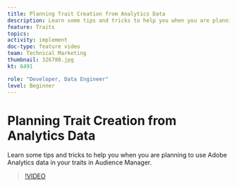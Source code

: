 ```yaml
---
title: Planning Trait Creation from Analytics Data
description: Learn some tips and tricks to help you when you are planning to use Adobe Analytics data in your traits in Audience Manager.
feature: Traits
topics: 
activity: implement
doc-type: feature video
team: Technical Marketing
thumbnail: 326780.jpg
kt: 6491

role: "Developer, Data Engineer"
level: Beginner
---
```


# Planning Trait Creation from Analytics Data

Learn some tips and tricks to help you when you are planning to use Adobe Analytics data in your traits in Audience Manager.

>[!VIDEO](https://video.tv.adobe.com/v/326780/?quality=12&learn=on)
